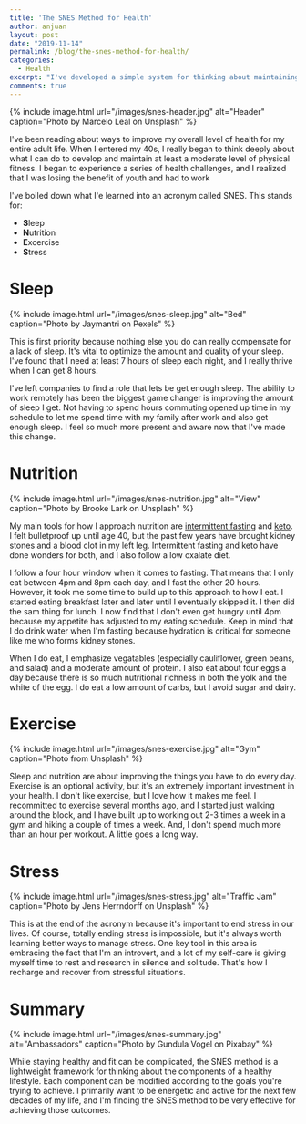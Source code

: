 ```yaml
---
title: 'The SNES Method for Health'
author: anjuan
layout: post
date: "2019-11-14"
permalink: /blog/the-snes-method-for-health/
categories:
  - Health
excerpt: "I've developed a simple system for thinking about maintaining my health."
comments: true
---
```


{% include image.html url="/images/snes-header.jpg" alt="Header" caption="Photo by Marcelo Leal on Unsplash" %}

I've been reading about ways to improve my overall level of health for my entire adult life. When I entered my 40s, I really began to think deeply about what I can do to develop and maintain at least a moderate level of physical fitness. I began to experience a series of health challenges, and I realized that I was losing the benefit of youth and had to work 


I've boiled down what I'e learned into an acronym called SNES. This stands for:

* **S**leep
* **N**utrition
* **E**xcercise
* **S**tress

# Sleep

{% include image.html url="/images/snes-sleep.jpg" alt="Bed" caption="Photo by Jaymantri on Pexels" %}

This is first priority because nothing else you do can really compensate for a lack of sleep. It's vital to optimize the amount and quality of your sleep. I've found that I need at least 7 hours of sleep each night, and I really thrive when I can get 8 hours.

I've left companies to find a role that lets be get enough sleep. The ability to work remotely has been the biggest game changer is improving the amount of sleep I get. Not having to spend hours commuting opened up time in my schedule to let me spend time with my family after work and also get enough sleep. I feel so much more present and aware now that I've made this change.

# Nutrition

{% include image.html url="/images/snes-nutrition.jpg" alt="View" caption="Photo by Brooke Lark on Unsplash" %}

My main tools for how I approach nutrition are [intermittent fasting](https://www.healthline.com/nutrition/intermittent-fasting-guide) and [keto](https://www.webmd.com/diet/ss/slideshow-ketogenic-diet). I felt bulletproof up until age 40, but the past few years have brought kidney stones and a blood clot in my left leg. Intermittent fasting and keto have done wonders for both, and I also follow a low oxalate diet.

I follow a four hour window when it comes to fasting. That means that I only eat between 4pm and 8pm each day, and I fast the other 20 hours. However, it took me some time to build up to this approach to how I eat. I started eating breakfast later and later until I eventually skipped it. I then did the sam thing for lunch. I now find that I don't even get hungry until 4pm because my appetite has adjusted to my eating schedule. Keep in mind that I do drink water when I'm fasting because hydration is critical for someone like me who forms kidney stones.

When I do eat, I emphasize vegatables (especially cauliflower, green beans, and salad) and a moderate amount of protein. I also eat about four eggs a day because there is so much nutritional richness in both the yolk and the white of the egg. I do eat a low amount of carbs, but I avoid sugar and dairy.

# Exercise

{% include image.html url="/images/snes-exercise.jpg" alt="Gym" caption="Photo from Unsplash" %}

Sleep and nutrition are about improving the things you have to do every day. Exercise is an optional activity, but it's an extremely important investment in your health. I don't like exercise, but I love how it makes me feel. I recommitted to exercise several months ago, and I started just walking around the block, and I have built up to working out 2-3 times a week in a gym and hiking a couple of times a week. And, I don't spend much more than an hour per workout. A little goes a long way.

# Stress

{% include image.html url="/images/snes-stress.jpg" alt="Traffic Jam" caption="Photo by Jens Herrndorff on Unsplash" %}

This is at the end of the acronym because it's important to end stress in our lives. Of course, totally ending stress is impossible, but it's always worth learning better ways to manage stress. One key tool in this area is embracing the fact that I'm an introvert, and a lot of my self-care is giving myself time to rest and research in silence and solitude. That's how I recharge and recover from stressful situations.

# Summary

{% include image.html url="/images/snes-summary.jpg" alt="Ambassadors" caption="Photo by Gundula Vogel on Pixabay" %}

While staying healthy and fit can be complicated, the SNES method is a lightweight framework for thinking about the components of a healthy lifestyle. Each component can be modified according to the goals you're trying to achieve. I primarily want to be energetic and active for the next few decades of my life, and I'm finding the SNES method to be very effective for achieving those outcomes.
